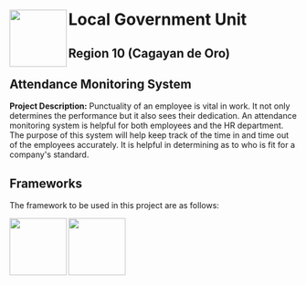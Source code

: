 # <img src="https://user-images.githubusercontent.com/120124509/209283550-860812e0-9d82-42e5-85c5-a8b76d934bb2.png" width ="100" height="100" img align="left"> Local Government Unit 

## Region 10 (Cagayan de Oro)
## Attendance Monitoring System
**Project Description:** Punctuality of an employee is vital in work. It not only determines the performance but it also sees their dedication. An attendance monitoring system is helpful for both employees and the HR department. The purpose of this system will help keep track of the time in and time out of the employees accurately. It is helpful in determining as to who is fit for a company's standard. 

## Frameworks
The framework to be used in this project are as follows: 

<img src="https://user-images.githubusercontent.com/120124509/209293428-8b6e1fe7-1d0c-4b89-8c70-e35630e0f149.png" width ="100" height="100" img align="left">
<img src="https://user-images.githubusercontent.com/120124509/209294123-d3b42ae3-e930-47af-bac4-bf95ab7fff68.png" width ="100" height="100" img align="left">
